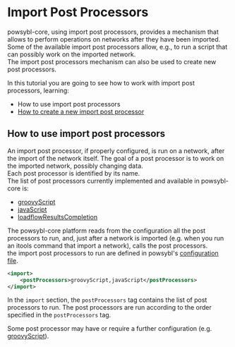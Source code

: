 # Import Post Processors

powsybl-core, using import post processors, provides a mechanism that allows to perform operations on networks after they have been imported.  
Some of the available import post processors allow, e.g., to run a script that can possibly work on the imported network.  
The import post processors mechanism can also be used to create new post processors.  
  
In this tutorial you are going to see how to work with import post processors, learning:
 - How to use import post processors
 - [How to create a new import post processor](../../../tutorials/iidm/howto-extend-postprocessor.md)

## How to use import post processors  
An import post processor, if properly configured, is run on a network, after the import of the network itself. The goal of a post processor is to work on the imported network, possibly changing data.   
Each post processor is identified by its name.  
The list of post processors currently implemented and available in powsybl-core is:
- [groovyScript](groovyScriptPostProcessor.md)
- [javaScript](javaScriptPostProcessor.md)
- [loadflowResultsCompletion](loadflowResultsCompletion.md)

The powsybl-core platform reads from the configuration all the post processors to run, and, just after a network is imported (e.g. when you run an itools command that import a network), calls the post processors.    
the import post processors to run are defined in powsybl's [configuration file](../../../configuration/configuration.md).  

```xml
<import>
    <postProcessors>groovyScript,javaScript</postProcessors>
</import>
```

In the `import` section, the `postProcessors` tag contains the list of post processors to run. The post processors are run according to the order specified in the `postProcessors` tag.      
  
Some post processor may have or require a further configuration (e.g. [groovyScript](groovyScriptPostProcessor.md)).